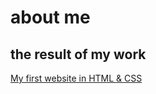 # about me

## the result of my work

[My first website in HTML & CSS](https://alexsh19.github.io/resume/)
